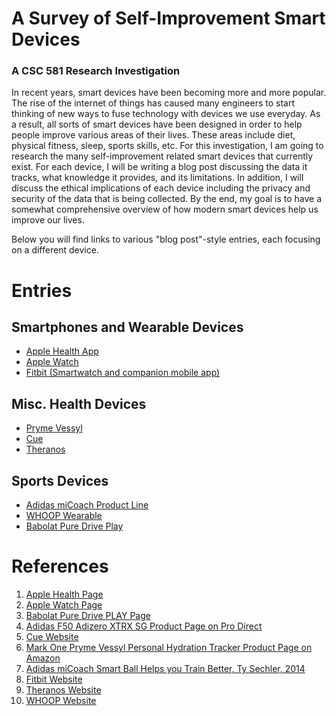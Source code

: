 # A Survey of Self-Improvement Smart Devices
### A CSC 581 Research Investigation

In recent years, smart devices have been becoming more and more popular. The rise of the internet of things has caused many engineers to start thinking of new ways to fuse technology with devices we use everyday. As a result, all sorts of smart devices have been designed in order to help people improve various areas of their lives. These areas include diet, physical fitness, sleep, sports skills, etc. For this investigation, I am going to research the many self-improvement related smart devices that currently exist. For each device, I will be writing a blog post discussing the data it tracks, what knowledge it provides, and its limitations. In addition, I will discuss the ethical implications of each device including the privacy and security of the data that is being collected. By the end, my goal is to have a somewhat comprehensive overview of how modern smart devices help us improve our lives.

Below you will find links to various "blog post"-style entries, each focusing on a different device.

# Entries

## Smartphones and Wearable Devices
- [Apple Health App](url)
- [Apple Watch](AppleWatch.md)
- [Fitbit (Smartwatch and companion mobile app)](url)

## Misc. Health Devices
- [Pryme Vessyl](url)
- [Cue](url)
- [Theranos](url)

## Sports Devices
- [Adidas miCoach Product Line](url)
- [WHOOP Wearable](url)
- [Babolat Pure Drive Play](url)

# References
1. [Apple Health Page](https://www.apple.com/ios/health/)
2. [Apple Watch Page](https://www.apple.com/watch/)
3. [Babolat Pure Drive PLAY Page](https://www.babolat.us/product/tennis/generic/pure-drive-play-102229)
4. [Adidas F50 Adizero XTRX SG Product Page on Pro Direct](http://www.prodirectsoccer.com/products/adidas-football-boots-adidas-f50-adizero-xtrx-sg-synthetic-micoach-soft-ground-soccer-cleats-prime-bluewhiteenergy-41136.aspx)
5. [Cue Website](https://cue.me/product)
6. [Mark One Pryme Vessyl Personal Hydration Tracker Product Page on Amazon](https://www.amazon.com/Mark-One-Vessyl-Personal-Hydration/dp/B01HMU687Y)
7. [Adidas miCoach Smart Ball Helps you Train Better, Ty Sechler, 2014 ](http://sneakhype.com/accessories/2014/05/adidas-micoach-smart-ball-helps-train-better.html)
8. [Fitbit Website](https://www.fitbit.com/home)
9. [Theranos Website](https://www.theranos.com/)
10. [WHOOP Website](http://whoop.com/)
